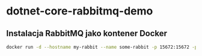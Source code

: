 # dotnet-core-rabbitmq-demo

## Instalacja RabbitMQ jako kontener Docker
~~~ bash
docker run -d --hostname my-rabbit --name some-rabbit -p 15672:15672 -p 5672:5672 rabbitmq:3-management
~~~
